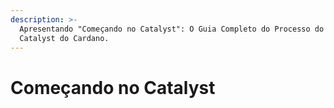 ```yaml
---
description: >-
  Apresentando "Começando no Catalyst": O Guia Completo do Processo do Project
  Catalyst do Cardano.
---
```


# Começando no Catalyst

